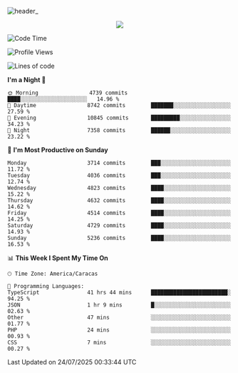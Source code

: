 ![header_](https://github.com/user-attachments/assets/4010d822-ccdc-4198-b608-18c773338d18)


<p align="center">
  <a href="http://www.github.com/thevacs">
    <img src="https://github-readme-streak-stats.herokuapp.com/?user=thevacs&stroke=ffffff&background=1c1917&ring=0891b2&fire=0891b2&currStreakNum=ffffff&currStreakLabel=0891b2&sideNums=ffffff&sideLabels=ffffff&dates=ffffff&hide_border=true" />
  </a>
</p>

<!--START_SECTION:waka-->
![Code Time](http://img.shields.io/badge/Code%20Time-3%2C570%20hrs%2040%20mins-blue)

![Profile Views](http://img.shields.io/badge/Profile%20Views-2-blue)

![Lines of code](https://img.shields.io/badge/From%20Hello%20World%20I%27ve%20Written-4.7%20million%20lines%20of%20code-blue)

**I'm a Night 🦉** 

```text
🌞 Morning                4739 commits        ████░░░░░░░░░░░░░░░░░░░░░   14.96 % 
🌆 Daytime                8742 commits        ███████░░░░░░░░░░░░░░░░░░   27.59 % 
🌃 Evening                10845 commits       █████████░░░░░░░░░░░░░░░░   34.23 % 
🌙 Night                  7358 commits        ██████░░░░░░░░░░░░░░░░░░░   23.22 % 
```
📅 **I'm Most Productive on Sunday** 

```text
Monday                   3714 commits        ███░░░░░░░░░░░░░░░░░░░░░░   11.72 % 
Tuesday                  4036 commits        ███░░░░░░░░░░░░░░░░░░░░░░   12.74 % 
Wednesday                4823 commits        ████░░░░░░░░░░░░░░░░░░░░░   15.22 % 
Thursday                 4632 commits        ████░░░░░░░░░░░░░░░░░░░░░   14.62 % 
Friday                   4514 commits        ████░░░░░░░░░░░░░░░░░░░░░   14.25 % 
Saturday                 4729 commits        ████░░░░░░░░░░░░░░░░░░░░░   14.93 % 
Sunday                   5236 commits        ████░░░░░░░░░░░░░░░░░░░░░   16.53 % 
```


📊 **This Week I Spent My Time On** 

```text
🕑︎ Time Zone: America/Caracas

💬 Programming Languages: 
TypeScript               41 hrs 44 mins      ████████████████████████░   94.25 % 
JSON                     1 hr 9 mins         █░░░░░░░░░░░░░░░░░░░░░░░░   02.63 % 
Other                    47 mins             ░░░░░░░░░░░░░░░░░░░░░░░░░   01.77 % 
PHP                      24 mins             ░░░░░░░░░░░░░░░░░░░░░░░░░   00.93 % 
CSS                      7 mins              ░░░░░░░░░░░░░░░░░░░░░░░░░   00.27 % 
```


 Last Updated on 24/07/2025 00:33:44 UTC
<!--END_SECTION:waka-->
